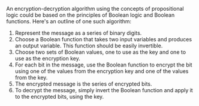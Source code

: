 An encryption-decryption algorithm using the concepts of propositional logic could be based on the principles of Boolean logic and Boolean functions. Here's an outline of one such algorithm:

1. Represent the message as a series of binary digits.
2. Choose a Boolean function that takes two input variables and produces an output variable. This function should be easily invertible.
3. Choose two sets of Boolean values, one to use as the key and one to use as the encryption key.
4. For each bit in the message, use the Boolean function to encrypt the bit using one of the values from the encryption key and one of the values from the key.
5. The encrypted message is the series of encrypted bits.
6. To decrypt the message, simply invert the Boolean function and apply it to the encrypted bits, using the key.
